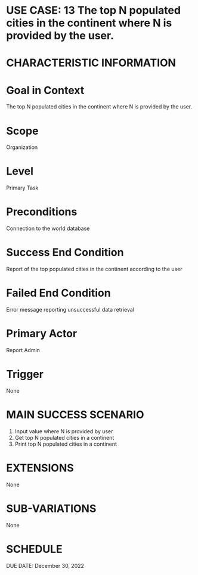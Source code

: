 # USE CASE: 13 The top N populated cities in the continent where N is provided by the user.

# CHARACTERISTIC INFORMATION

# Goal in Context
The top N populated cities in the continent where N is provided by the user.

# Scope
Organization

# Level
Primary Task

# Preconditions
Connection to the world database

# Success End Condition
Report of the top populated cities in the continent according to the user

# Failed End Condition
Error message reporting unsuccessful data retrieval

# Primary Actor
Report Admin

# Trigger
None

# MAIN SUCCESS SCENARIO
1. Input value where N is provided by user
2. Get top N populated cities in a continent
3. Print top N populated cities in a continent

# EXTENSIONS
None

# SUB-VARIATIONS
None

# SCHEDULE
DUE DATE: December 30, 2022

